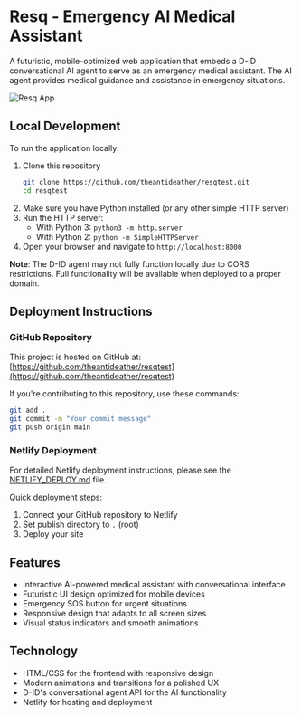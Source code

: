 # Resq - Emergency AI Medical Assistant

A futuristic, mobile-optimized web application that embeds a D-ID conversational AI agent to serve as an emergency medical assistant. The AI agent provides medical guidance and assistance in emergency situations.

![Resq App](https://via.placeholder.com/800x400?text=Resq+Emergency+AI+Medical+Assistant)

## Local Development

To run the application locally:

1. Clone this repository
   ```bash
   git clone https://github.com/theantideather/resqtest.git
   cd resqtest
   ```
2. Make sure you have Python installed (or any other simple HTTP server)
3. Run the HTTP server:
   - With Python 3: `python3 -m http.server`
   - With Python 2: `python -m SimpleHTTPServer`
4. Open your browser and navigate to `http://localhost:8000`

**Note**: The D-ID agent may not fully function locally due to CORS restrictions. Full functionality will be available when deployed to a proper domain.

## Deployment Instructions

### GitHub Repository

This project is hosted on GitHub at:
[https://github.com/theantideather/resqtest](https://github.com/theantideather/resqtest)

If you're contributing to this repository, use these commands:
```bash
git add .
git commit -m "Your commit message"
git push origin main
```

### Netlify Deployment

For detailed Netlify deployment instructions, please see the [NETLIFY_DEPLOY.md](NETLIFY_DEPLOY.md) file.

Quick deployment steps:
1. Connect your GitHub repository to Netlify
2. Set publish directory to `.` (root)
3. Deploy your site

## Features

- Interactive AI-powered medical assistant with conversational interface
- Futuristic UI design optimized for mobile devices
- Emergency SOS button for urgent situations
- Responsive design that adapts to all screen sizes
- Visual status indicators and smooth animations

## Technology

- HTML/CSS for the frontend with responsive design
- Modern animations and transitions for a polished UX
- D-ID's conversational agent API for the AI functionality
- Netlify for hosting and deployment 